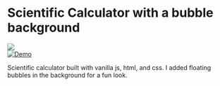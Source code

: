 # Scientific Calculator with a bubble background

![](https://img.shields.io/github/languages/top/nanifour/scientific-calculator?style=flat)        
[![Demo](https://img.shields.io/badge/Site_Demo-informational?style=flat&logo=github)](https://nanifour.github.io/scientific-calculator/)


Scientific calculator built with vanilla js, html, and css. I added floating bubbles in the background for a fun look.





